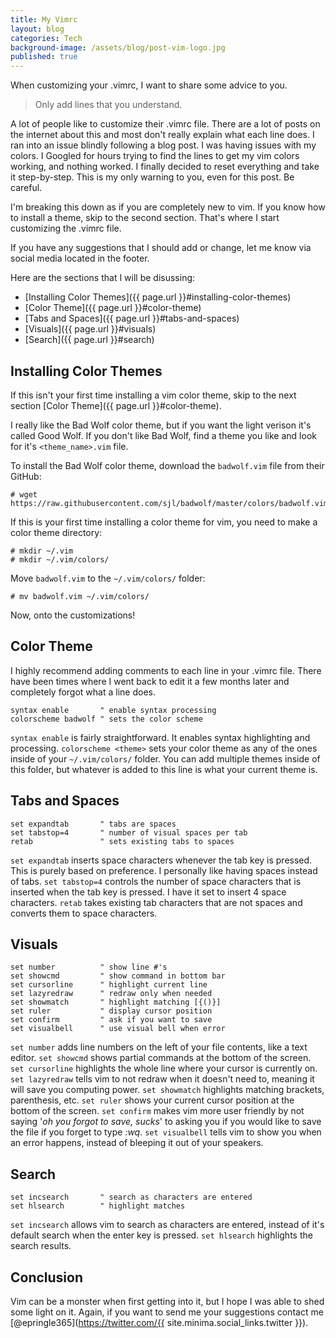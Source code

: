 ```yaml
---
title: My Vimrc
layout: blog
categories: Tech
background-image: /assets/blog/post-vim-logo.jpg
published: true
---
```


When customizing your .vimrc, I want to share some advice to you.

> Only add lines that you understand.

A lot of people like to customize their .vimrc file. There are a lot of posts on the internet about this and most don't really explain what each line does. I ran into an issue blindly following a blog post. I was having issues with my colors. I Googled for hours trying to find the lines to get my vim colors working, and nothing worked. I finally decided to reset everything and take it step-by-step. This is my only warning to you, even for this post. Be careful.

I'm breaking this down as if you are completely new to vim. If you know how to install a theme, skip to the second section. That's where I start customizing the .vimrc file.

If you have any suggestions that I should add or change, let me know via social media located in the footer.

Here are the sections that I will be disussing:
* [Installing Color Themes]({{ page.url }}#installing-color-themes)
* [Color Theme]({{ page.url }}#color-theme)
* [Tabs and Spaces]({{ page.url }}#tabs-and-spaces)
* [Visuals]({{ page.url }}#visuals)
* [Search]({{ page.url }}#search)

## Installing Color Themes

If this isn't your first time installing a vim color theme, skip to the next section [Color Theme]({{ page.url }}#color-theme).

I really like the Bad Wolf color theme, but if you want the light verison it's called Good Wolf. If you don't like Bad Wolf, find a theme you like and look for it's `<theme_name>.vim` file.

To install the Bad Wolf color theme, download the `badwolf.vim` file from their GitHub:
```
# wget https://raw.githubusercontent.com/sjl/badwolf/master/colors/badwolf.vim
```

If this is your first time installing a color theme for vim, you need to make a color theme directory:
```
# mkdir ~/.vim
# mkdir ~/.vim/colors/
```

Move `badwolf.vim` to the `~/.vim/colors/` folder:
```
# mv badwolf.vim ~/.vim/colors/
```

Now, onto the customizations!

## Color Theme

I highly recommend adding comments to each line in your .vimrc file. There have been times where I went back to edit it a few months later and completely forgot what a line does.

```
syntax enable       " enable syntax processing
colorscheme badwolf " sets the color scheme
```
`syntax enable` is fairly straightforward. It enables syntax highlighting and processing. `colorscheme <theme>` sets your color theme as any of the ones inside of your `~/.vim/colors/` folder. You can add multiple themes inside of this folder, but whatever is added to this line is what your current theme is.


## Tabs and Spaces

```
set expandtab       " tabs are spaces
set tabstop=4       " number of visual spaces per tab
retab               " sets existing tabs to spaces
```
`set expandtab` inserts space characters whenever the tab key is pressed. This is purely based on preference. I personally like having spaces instead of tabs. `set tabstop=4` controls the number of space characters that is inserted when the tab key is pressed. I have it set to insert 4 space characters. `retab` takes existing tab characters that are not spaces and converts them to space characters.


## Visuals

```
set number          " show line #'s
set showcmd         " show command in bottom bar
set cursorline      " highlight current line
set lazyredraw      " redraw only when needed
set showmatch       " highlight matching [{()}]
set ruler           " display cursor position
set confirm         " ask if you want to save
set visualbell      " use visual bell when error
```

`set number` adds line numbers on the left of your file contents, like a text editor. `set showcmd` shows partial commands at the bottom of the screen. `set cursorline` highlights the whole line where your cursor is currently on. `set lazyredraw` tells vim to not redraw when it doesn't need to, meaning it will save you computing power. `set showmatch` highlights matching brackets, parenthesis, etc. `set ruler` shows your current cursor position at the bottom of the screen. `set confirm` makes vim more user friendly by not saying '*oh you forgot to save, sucks*' to asking you if you would like to save the file if you forget to type *:wq*. `set visualbell` tells vim to show you when an error happens, instead of bleeping it out of your speakers.

## Search

```
set incsearch       " search as characters are entered
set hlsearch        " highlight matches
```

`set incsearch` allows vim to search as characters are entered, instead of it's default search when the enter key is pressed. `set hlsearch` highlights the search results.

## Conclusion

Vim can be a monster when first getting into it, but I hope I was able to shed some light on it. Again, if you want to send me your suggestions contact me [@epringle365](https://twitter.com/{{ site.minima.social_links.twitter }}).
